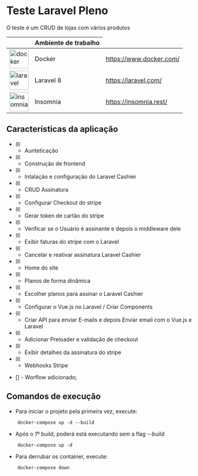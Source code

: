 # Teste Laravel Pleno
O teste é um CRUD de lojas com vários produtos

<table style="width:100%">
    <thead>
      <tr>
        <th></th>
        <th>Ambiente de trabalho</th>
      </tr>
    </thead>
    <tbody>
      <tr>
        <td><img src="https://www.docker.com/sites/default/files/d8/2019-07/Moby-logo.png" width="50" alt="docker"></td>
        <td>Docker</td>
        <td><a target="_blank" href="https://www.docker.com/">https://www.docker.com/</a></td>
      </tr>   
      <tr>
        <td><img src="https://upload.wikimedia.org/wikipedia/commons/thumb/9/9a/Laravel.svg/1200px-Laravel.svg.png" width="50" alt="laravel"></td>
        <td>Laravel 8</td>
        <td><a target="_blank" href="https://laravel.com/">https://laravel.com/</a></td>
      </tr> 
      <tr>
        <td><img src="https://seeklogo.com/images/I/insomnia-logo-A35E09EB19-seeklogo.com.png" width="50" alt="insomnia"></td>
        <td>Insomnia</td>
        <td><a target="_blank" href="https://insomnia.rest/">https://insomnia.rest/</a></td>
      </tr>    
    </tbody>
</table>

## Características da aplicação
<!-- * [] - Testes unitários e de integração -->
* [x] - Aunteticação
* [x] - Construção de frontend
* [x] - Intalação e configuração do Laravel Cashier
* [x] - CRUD Assinatura
* [x] - Configurar Checkout do stripe
* [x] - Gerar token de cartão do stripe
* [x] - Verificar se o Usuário é assinante e depois o middleware dele
* [x] - Exibir faturas do stripe com o Laravel
* [x] - Cancelar e reativar assinatura Laravel Cashier
* [x] - Home do site
* [x] - Planos de forma dinâmica
* [x] - Escolher planos para assinar o Laravel Cashier
* [x] - Configurar o Vue.js no Laravel / Criar Components
* [x] - Criar API para enviar E-mails e depois Enviar email com o Vue.js e Laravel
* [x] - Adicionar Preloader e validação de checkout
* [x] - Exibir detalhes da assinatura do stripe
* [x] - Webhooks Stripe


* [] - Worflow adicionado;

## Comandos de execução

- Para iniciar o projeto pela primeira vez, execute:
```
    docker-compose up -d --build
```
- Após o 1º build, poderá está executando sem a flag --build
```
    docker-compose up -d
```
- Para derrubar os container, execute:
```
    docker-compose down
```